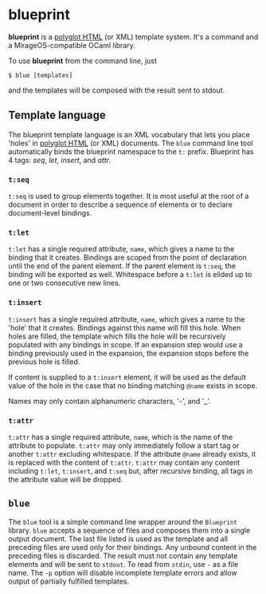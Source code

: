 # blueprint

**blueprint** is a [polyglot HTML](http://www.w3.org/TR/html-polyglot/)
(or XML) template system. It's a command and a MirageOS-compatible OCaml
library.

To use **blueprint** from the command line, just

```
$ blue [templates]
```

and the templates will be composed with the result sent to stdout.

## Template language

The blueprint template language is an XML vocabulary that lets you place
'holes' in [polyglot HTML](http://www.w3.org/TR/html-polyglot/) (or XML)
documents. The `blue` command line tool automatically binds the
blueprint namespace to the `t:` prefix. Blueprint has 4 tags: *seq*,
*let*, *insert*, and *attr*.

### `t:seq`

`t:seq` is used to group elements together. It is most useful at the
root of a document in order to describe a sequence of elements or to
declare document-level bindings.

### `t:let`

`t:let` has a single required attribute, `name`, which gives a name to
the binding that it creates. Bindings are scoped from the point of
declaration until the end of the parent element. If the parent element
is `t:seq`, the binding will be exported as well. Whitespace before a
`t:let` is elided up to one or two consecutive new lines.

### `t:insert`

`t:insert` has a single required attribute, `name`, which gives a name
to the 'hole' that it creates. Bindings against this name will fill this
hole. When holes are filled, the template which fills the hole will be
recursively populated with any bindings in scope. If an expansion step
would use a binding previously used in the expansion, the expansion
stops before the previous hole is filled.

If content is supplied to a `t:insert` element, it will be used as the
default value of the hole in the case that no binding matching `@name`
exists in scope.

Names may only contain alphanumeric characters, '-', and '_'.

### `t:attr`

`t:attr` has a single required attribute, `name`, which is the name of
the attribute to populate. `t:attr` may only immediately follow a start
tag or another `t:attr` excluding whitespace. If the attribute `@name`
already exists, it is replaced with the content of `t:attr`. `t:attr`
may contain any content including `t:let`, `t:insert`, and `t:seq` but,
after recursive binding, all tags in the attribute value will be
dropped.

## `blue`

The `blue` tool is a simple command line wrapper around the `Blueprint`
library. `blue` accepts a sequence of files and composes them into a
single output document. The last file listed is used as the template and
all preceding files are used only for their bindings. Any unbound content
in the preceding files is discarded. The result must not contain any
template elements and will be sent to `stdout`. To read from `stdin`,
use `-` as a file name. The `-p` option will disable incomplete template
errors and allow output of partially fulfilled templates.

